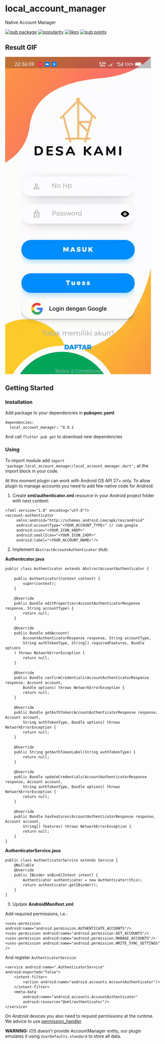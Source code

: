 # local_account_manager

Native Account Manager

[![pub package](https://img.shields.io/pub/v/local_account_manager.svg?label=local_account_manager&color=blue)](https://pub.dev/packages/local_account_manager)
[![popularity](https://img.shields.io/pub/popularity/local_account_manager?logo=dart)](https://pub.dev/packages/local_account_manager/score)
[![likes](https://img.shields.io/pub/likes/local_account_manager?logo=dart)](https://pub.dev/packages/local_account_manager/score)
[![pub points](https://img.shields.io/pub/points/sentry?logo=dart)](https://pub.dev/packages/local_account_manager/score)

## Result GIF
![](https://github.com/MrHafid/local_account_manager/blob/main/screenshots/rec_google_sign.gif)

## Getting Started

### Installation

Add package to your dependencies in **pubspec.yaml**:

 ```
dependencies:
   local_account_manager: ^0.0.1
```

And call `flutter pub get` to download new dependencies

### Using

To import module add `import 'package:local_account_manager/local_account_manager.dart';` at the 
import block in your code.

At this moment plugin can work with Android OS API 27+ only. To allow plugin to manage 
accounts you need to add few native code for Android:  

1. Create **xml/authenticator.xml** resource in your Android project folder with next content:  
```
<?xml version="1.0" encoding="utf-8"?>
<account-authenticator
     xmlns:android="http://schemas.android.com/apk/res/android"
     android:accountType="<YOUR_ACCOUNT_TYPE>" // com.google
     android:icon="<YOUR_ICON_48DP>"
     android:smallIcon="<YOUR_ICON_24DP>"
     android:label="<YOUR_ACCOUNT_NAME>"/>
```
2. Implement `AbstractAccountAuthenticator` stub:  

**Authenticator.java**
```
public class Authenticator extends AbstractAccountAuthenticator {

    public Authenticator(Context context) {
        super(context);
    }

    @Override
    public Bundle editProperties(AccountAuthenticatorResponse response, String accountType) {
        return null;
    }

    @Override
    public Bundle addAccount(
        AccountAuthenticatorResponse response, String accountType, 
        String authTokenType, String[] requiredFeatures, Bundle options
    ) throws NetworkErrorException {
        return null;
    }

    @Override
    public Bundle confirmCredentials(AccountAuthenticatorResponse response, Account account, 
        Bundle options) throws NetworkErrorException {
        return null;
    }

    @Override
    public Bundle getAuthToken(AccountAuthenticatorResponse response, Account account, 
        String authTokenType, Bundle options) throws NetworkErrorException {
        return null;
    }

    @Override
    public String getAuthTokenLabel(String authTokenType) {
        return null;
    }

    @Override
    public Bundle updateCredentials(AccountAuthenticatorResponse response, Account account, 
        String authTokenType, Bundle options) throws NetworkErrorException {
        return null;
    }

    @Override
    public Bundle hasFeatures(AccountAuthenticatorResponse response, Account account, 
        String[] features) throws NetworkErrorException {
        return null;
    }
}
```

**AuthenticatorService.java**
```
public class AuthenticatorService extends Service {
    @Nullable
    @Override
    public IBinder onBind(Intent intent) {
        Authenticator authenticator = new Authenticator(this);
        return authenticator.getIBinder();
    }
}
```

3. Update **AndroidManifest.xml**:

Add required permissions, i.e.:  
```
<uses-permission android:name="android.permission.AUTHENTICATE_ACCOUNTS"/>
<uses-permission android:name="android.permission.GET_ACCOUNTS"/>
<uses-permission android:name="android.permission.MANAGE_ACCOUNTS"/>
<uses-permission android:name="android.permission.WRITE_SYNC_SETTINGS" />
```
And register `AuthenticatorService`:
```
<service android:name=".AuthenticatorService" android:exported="false">
    <intent-filter>
        <action android:name="android.accounts.AccountAuthenticator"/>
    </intent-filter>
    <meta-data
        android:name="android.accounts.AccountAuthenticator"
        android:resource="@xml/authenticator"/>
</service>
```

On Android devices you also need to request permissions at the runtime. We advice to 
use [permission_handler](https://pub.dev/packages/permission_handler)

**WARNING:** iOS doesn't provide AccountManager entity, our plugin emulates it using 
`UserDefaults.standard` to store all data.